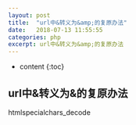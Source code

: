 ```yaml
---
layout: post
title:  "url中&转义为&amp;的复原办法"
date:   2018-07-13 11:55:55
categories: php
excerpt: url中&转义为&amp;的复原办法
---
```


* content
{:toc}

## url中&转义为&amp;的复原办法

htmlspecialchars_decode
